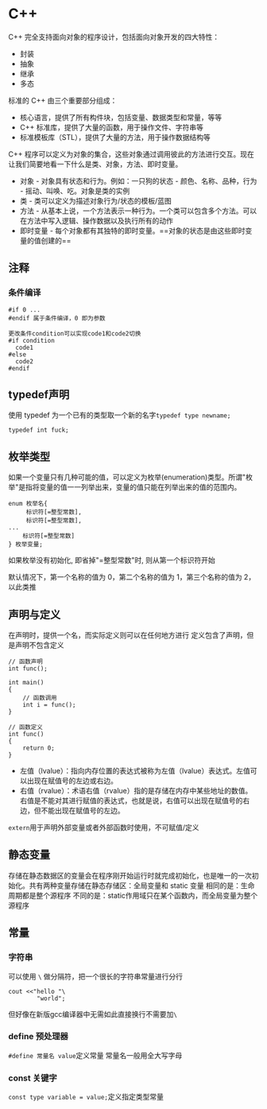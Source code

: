 # C++
C++ 完全支持面向对象的程序设计，包括面向对象开发的四大特性：

* 封装
* 抽象
* 继承
* 多态

标准的 C++ 由三个重要部分组成：

- 核心语言，提供了所有构件块，包括变量、数据类型和常量，等等
- C++ 标准库，提供了大量的函数，用于操作文件、字符串等
- 标准模板库（STL），提供了大量的方法，用于操作数据结构等

C++ 程序可以定义为对象的集合，这些对象通过调用彼此的方法进行交互。现在让我们简要地看一下什么是类、对象，方法、即时变量。

- 对象 - 对象具有状态和行为。例如：一只狗的状态 - 颜色、名称、品种，行为 - 摇动、叫唤、吃。对象是类的实例
- 类 - 类可以定义为描述对象行为/状态的模板/蓝图
- 方法 - 从基本上说，一个方法表示一种行为。一个类可以包含多个方法。可以在方法中写入逻辑、操作数据以及执行所有的动作
- 即时变量 - 每个对象都有其独特的即时变量。==对象的状态是由这些即时变量的值创建的==


## 注释
### 条件编译
``` 
#if 0 ... 
#endif 属于条件编译，0 即为参数 

更改条件condition可以实现code1和code2切换
#if condition
  code1
#else
  code2
#endif
```

## typedef声明
使用 typedef 为一个已有的类型取一个新的名字`typedef type newname;`
```
typedef int fuck;
```

## 枚举类型
如果一个变量只有几种可能的值，可以定义为枚举(enumeration)类型。所谓"枚举"是指将变量的值一一列举出来，变量的值只能在列举出来的值的范围内。
```
enum 枚举名{ 
     标识符[=整型常数], 
     标识符[=整型常数], 
... 
    标识符[=整型常数]
} 枚举变量;
```
如果枚举没有初始化, 即省掉"=整型常数"时, 则从第一个标识符开始

默认情况下，第一个名称的值为 0，第二个名称的值为 1，第三个名称的值为 2，以此类推


## 声明与定义
在声明时，提供一个名，而实际定义则可以在任何地方进行
定义包含了声明，但是声明不包含定义

```
// 函数声明
int func();
 
int main()
{
    // 函数调用
    int i = func();
}
 
// 函数定义
int func()
{
    return 0;
}
```

- 左值（lvalue）：指向内存位置的表达式被称为左值（lvalue）表达式。左值可以出现在赋值号的左边或右边。
- 右值（rvalue）：术语右值（rvalue）指的是存储在内存中某些地址的数值。右值是不能对其进行赋值的表达式，也就是说，右值可以出现在赋值号的右边，但不能出现在赋值号的左边。 

`extern`用于声明外部变量或者外部函数时使用，不可赋值/定义

## 静态变量

存储在静态数据区的变量会在程序刚开始运行时就完成初始化，也是唯一的一次初始化。共有两种变量存储在静态存储区：全局变量和 static 变量 
相同的是：生命周期都是整个源程序
不同的是：static作用域只在某个函数内，而全局变量为整个源程序


## 常量
### 字符串
可以使用 `\` 做分隔符，把一个很长的字符串常量进行分行
```
cout <<"hello "\
        "world";
```
但好像在新版gcc编译器中无需如此直接换行不需要加`\`

### define 预处理器
`#define 常量名 value`定义常量 常量名一般用全大写字母


### const 关键字
`const type variable = value;`定义指定类型常量





